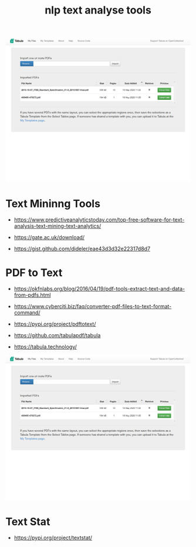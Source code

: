﻿---
layout: post
title: nlp text analyse tools
categories: [tools]
tags: [text mining, nlp,  oss]
---

![2020 05 18 Pdf 2 Text Tabula](../pic/2020-05-18-pdf-2-text-tabula.png)

# Text Mininng Tools

- <https://www.predictiveanalyticstoday.com/top-free-software-for-text-analysis-text-mining-text-analytics/>

- <https://gate.ac.uk/download/>

- <https://gist.github.com/dideler/eae43d3d32e22317d8d7>

# PDF to Text 

- <https://okfnlabs.org/blog/2016/04/19/pdf-tools-extract-text-and-data-from-pdfs.html>

- <https://www.cyberciti.biz/faq/converter-pdf-files-to-text-format-command/>

- <https://pypi.org/project/pdftotext/>

- <https://github.com/tabulapdf/tabula>
- <https://tabula.technology/>

![2020 05 18 Pdf 2 Text Tabula](../pic/2020-05-18-pdf-2-text-tabula.png)

# Text Stat 

- <https://pypi.org/project/textstat/>
